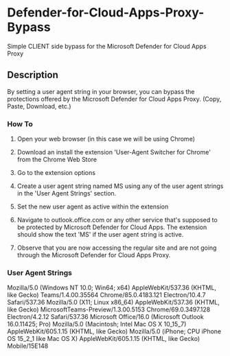 # Defender-for-Cloud-Apps-Proxy-Bypass
Simple CLIENT side bypass for the Microsoft Defender for Cloud Apps Proxy

## Description
By setting a user agent string in your browser, you can bypass the protections offered by the Microsoft Defender for Cloud Apps Proxy. (Copy, Paste, Download, etc.)

### How To
1. Open your web browser (in this case we will be using Chrome)

2. Download an install the extension 'User-Agent Switcher for Chrome' from the Chrome Web Store

3. Go to the extension options

4. Create a user agent string named MS using any of the user agent strings in the 'User Agent Strings' section.

5. Set the new user agent as active within the extension

6. Navigate to outlook.office.com or any other service that's supposed to be protected by Microsoft Defender for Cloud Apps. The extension should show the text 'MS' if the user agent string is active.

7. Observe that you are now accessing the regular site and are not going through the Microsoft Defender for Cloud Apps Proxy.

### User Agent Strings
Mozilla/5.0 (Windows NT 10.0; Win64; x64) AppleWebKit/537.36 (KHTML, like Gecko) Teams/1.4.00.35564 Chrome/85.0.4183.121 Electron/10.4.7 Safari/537.36
Mozilla/5.0 (X11; Linux x86_64) AppleWebKit/537.36 (KHTML, like Gecko) MicrosoftTeams-Preview/1.3.00.5153 Chrome/69.0.3497.128 Electron/4.2.12 Safari/537.36
Microsoft Office/16.0 (Microsoft Outlook 16.0.11425; Pro)
Mozilla/5.0 (Macintosh; Intel Mac OS X 10_15_7) AppleWebKit/605.1.15 (KHTML, like Gecko)
Mozilla/5.0 (iPhone; CPU iPhone OS 15_2_1 like Mac OS X) AppleWebKit/605.1.15 (KHTML, like Gecko) Mobile/15E148
